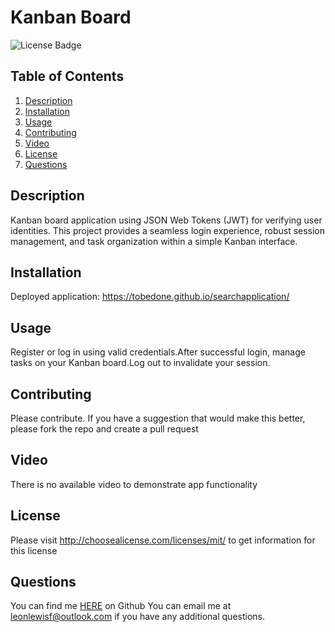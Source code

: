 # Kanban Board
![License Badge](https://shields.io/badge/license-MIT_License-blue)
## Table of Contents
1. [Description](#description)
2. [Installation](#installation)
3. [Usage](#usage)
4. [Contributing](#contributing)
5. [Video](#video)
6. [License](#license)
7. [Questions](#questions)

## Description
Kanban board application using JSON Web Tokens (JWT) for verifying user identities. This project provides a seamless login experience, robust session management, and task organization within a simple Kanban interface.
## Installation
Deployed application: https://tobedone.github.io/searchapplication/
## Usage
Register or log in using valid credentials.After successful login, manage tasks on your Kanban board.Log out to invalidate your session.
## Contributing
Please contribute. If you have a suggestion that would make this better, please fork the repo and create a pull request
## Video
There is no available video to demonstrate app functionality
## License
Please visit http://choosealicense.com/licenses/mit/ to get information for this license
## Questions
You can find me [HERE](https://github.com/leonlewisf) on Github
You can email me at leonlewisf@outlook.com if you have any additional questions.

